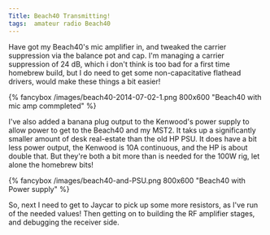 ```yaml
---
Title: Beach40 Transmitting!
tags:  amateur radio Beach40
---
```


Have got my Beach40's mic amplifier in, and tweaked the carrier suppression via the balance pot and cap. I'm managing a carrier suppression of 24 dB, which i don't think is too bad for a first time homebrew build, but I do need to get some non-capacitative flathead drivers, would make these things a bit easier!

{% fancybox /images/beach40-2014-07-02-1.png 800x600 "Beach40 with mic amp commpleted" %}

<!--more-->


I've also added a banana plug output to the Kenwood's power supply to allow power to get to the Beach40 and my MST2. It taks up a significantly smaller amount of desk real-estate than the old HP PSU. It does have a bit less power output, the Kenwood is 10A continuous, and the HP is about double that. But they're both a bit more than is needed for the 100W rig, let alone the homebrew bits!

{% fancybox /images/beach40-and-PSU.png 800x600 "Beach40 with Power supply" %}

So, next I need to get to Jaycar to pick up some more resistors, as I've run of the needed values! Then getting on to building the RF amplifier stages, and debugging the receiver side.
